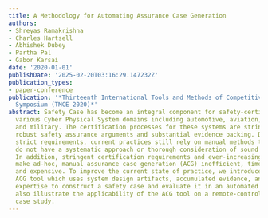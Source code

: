 ```yaml
---
title: A Methodology for Automating Assurance Case Generation
authors:
- Shreyas Ramakrishna
- Charles Hartsell
- Abhishek Dubey
- Partha Pal
- Gabor Karsai
date: '2020-01-01'
publishDate: '2025-02-20T03:16:29.147232Z'
publication_types:
- paper-conference
publication: '*Thirteenth International Tools and Methods of Competitive Engineering
  Symposium (TMCE 2020)*'
abstract: Safety Case has become an integral component for safety-certification in
  various Cyber Physical System domains including automotive, aviation, medical devices,
  and military. The certification processes for these systems are stringent and require
  robust safety assurance arguments and substantial evidence backing. Despite the
  strict requirements, current practices still rely on manual methods that are brittle,
  do not have a systematic approach or thorough consideration of sound arguments.
  In addition, stringent certification requirements and ever-increasing system complexity
  make ad-hoc, manual assurance case generation (ACG) inefficient, time consuming,
  and expensive. To improve the current state of practice, we introduce a structured
  ACG tool which uses system design artifacts, accumulated evidence, and developer
  expertise to construct a safety case and evaluate it in an automated manner. We
  also illustrate the applicability of the ACG tool on a remote-control car testbed
  case study.
---
```

